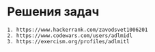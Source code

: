 # Решения задач
    1. https://www.hackerrank.com/zavodsvet1006201
    2. https://www.codewars.com/users/adlmidl
    3. https://exercism.org/profiles/adlmitl